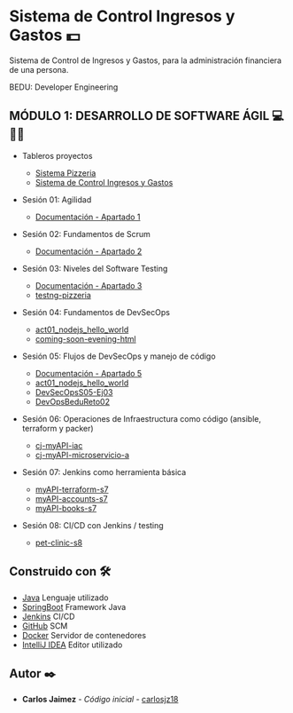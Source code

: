 # Sistema de Control Ingresos y Gastos 💵

Sistema de Control de Ingresos y Gastos, para la administración financiera de una persona.

BEDU: Developer Engineering

## MÓDULO 1: DESARROLLO DE SOFTWARE ÁGIL 💻🚀🤖

- Tableros proyectos
    - [Sistema Pizzeria](https://github.com/users/carlosjz18/projects/6/views/1)
    - [Sistema de Control Ingresos y Gastos](https://github.com/users/carlosjz18/projects/1/views/1)

- Sesión 01: Agilidad
    - [Documentación - Apartado 1](https://docs.google.com/document/d/1lzzcZnAV9atwijTlIO3ie0c_Ckz_YQahrUtHa_KBwFk/edit?usp=share_lin)

- Sesión 02: Fundamentos de Scrum
    - [Documentación - Apartado 2](https://docs.google.com/document/d/1lzzcZnAV9atwijTlIO3ie0c_Ckz_YQahrUtHa_KBwFk/edit?usp=share_lin)

- Sesión 03: Niveles del Software Testing
    - [Documentación - Apartado 3](https://docs.google.com/document/d/1lzzcZnAV9atwijTlIO3ie0c_Ckz_YQahrUtHa_KBwFk/edit?usp=share_lin)
    - [testng-pizzeria](https://github.com/carlosjz18/testng-pizzeria)

- Sesión 04: Fundamentos de DevSecOps
    - [act01_nodejs_hello_world](https://github.com/carlosjz18/act01_nodejs_hello_world)
    - [coming-soon-evening-html](https://github.com/carlosjz18/coming-soon-evening-html)
    
- Sesión 05: Flujos de DevSecOps y manejo de código
    - [Documentación - Apartado 5](https://docs.google.com/document/d/1lzzcZnAV9atwijTlIO3ie0c_Ckz_YQahrUtHa_KBwFk/edit?usp=share_lin)
    - [act01_nodejs_hello_world](https://github.com/carlosjz18/act01_nodejs_hello_world)
    - [DevSecOpsS05-Ej03](https://github.com/carlosjz18/DevSecOpsS05-Ej03)
    - [DevOpsBeduReto02](https://github.com/carlosjz18/DevOpsBeduReto02)

- Sesión 06: Operaciones de Infraestructura como código (ansible, terraform y packer)
    - [cj-myAPI-iac](https://github.com/carlosjz18/cj-myAPI-iac)
    - [cj-myAPI-microservicio-a](https://github.com/carlosjz18/cj-myAPI-microservicio-a)
    
- Sesión 07: Jenkins como herramienta básica
    - [myAPI-terraform-s7](https://github.com/carlosjz18/myAPI-terraform-s7)
    - [myAPI-accounts-s7](https://github.com/carlosjz18/myAPI-accounts-s7)
    - [myAPI-books-s7](https://github.com/carlosjz18/myAPI-books-s7)

- Sesión 08: CI/CD con Jenkins / testing
    - [pet-clinic-s8](https://github.com/carlosjz18/pet-clinic-s8)

## Construido con 🛠️

* [Java]() Lenguaje utilizado
* [SpringBoot]() Framework Java
* [Jenkins]() CI/CD
* [GitHub]() SCM
* [Docker]() Servidor de contenedores
* [IntelliJ IDEA]() Editor utilizado

## Autor ✒️

* **Carlos Jaimez** - *Código inicial* - [carlosjz18](https://github.com/carlosjz18)